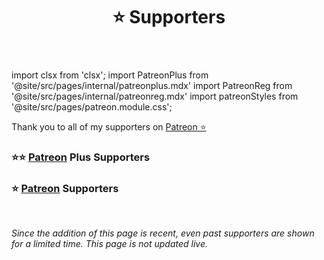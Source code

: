 ﻿---
title: ⭐ Supporters
---

import clsx from 'clsx';
import PatreonPlus from '@site/src/pages/internal/patreonplus.mdx'
import PatreonReg from '@site/src/pages/internal/patreonreg.mdx'
import patreonStyles from '@site/src/pages/patreon.module.css';

Thank you to all of my supporters on [Patreon ⭐](./patreon)

### ⭐⭐ [Patreon](./patreon) Plus Supporters

<div className={clsx(patreonStyles.centerline)}>
<PatreonPlus />
</div>

### ⭐ [Patreon](./patreon) Supporters

<div className={clsx(patreonStyles.centerline)}>
<PatreonReg />
</div>

<br />

*Since the addition of this page is recent, even past supporters are shown for a limited time. This page is not updated live.*